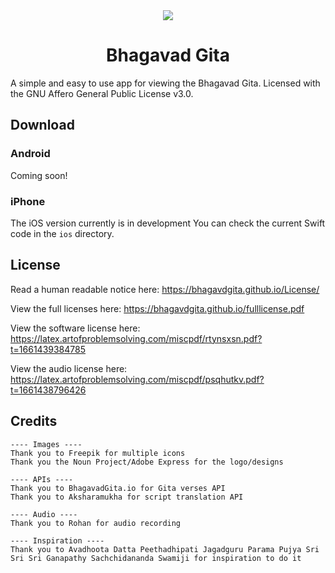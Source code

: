<div align="center">
<img src="https://user-images.githubusercontent.com/68869672/230732166-da987553-2963-4266-a49d-aed58d40c43a.png"><h1>Bhagavad Gita</h1>
</div>

A simple and easy to use app for viewing the Bhagavad Gita. Licensed with the GNU Affero General Public License v3.0.

## Download

### Android

Coming soon!

### iPhone

The iOS version currently is in development You can check the current Swift code in the `ios` directory.

## License

Read a human readable notice here: https://bhagavdgita.github.io/License/

View the full licenses here: https://bhagavdgita.github.io/fulllicense.pdf

View the software license here: https://latex.artofproblemsolving.com/miscpdf/rtynsxsn.pdf?t=1661439384785

View the audio license here: https://latex.artofproblemsolving.com/miscpdf/psqhutkv.pdf?t=1661438796426

## Credits


```
---- Images ----
Thank you to Freepik for multiple icons
Thank you the Noun Project/Adobe Express for the logo/designs

---- APIs ----
Thank you to BhagavadGita.io for Gita verses API
Thank you to Aksharamukha for script translation API

---- Audio ----
Thank you to Rohan for audio recording

---- Inspiration ----
Thank you to Avadhoota Datta Peethadhipati Jagadguru Parama Pujya Sri Sri Sri Ganapathy Sachchidananda Swamiji for inspiration to do it
```
